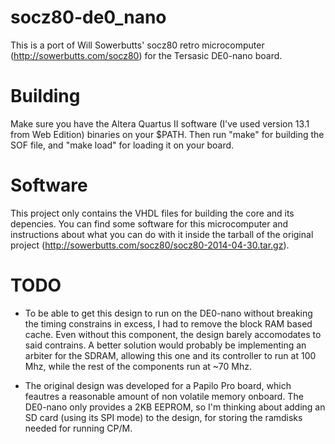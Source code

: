 socz80-de0_nano
===============

This is a port of Will Sowerbutts' socz80 retro microcomputer (http://sowerbutts.com/socz80) for the Tersasic DE0-nano board.

Building
========

Make sure you have the Altera Quartus II software (I've used version 13.1 from Web Edition) binaries on your $PATH. Then run "make" for building the SOF file, and "make load" for loading it on your board.

Software
========

This project only contains the VHDL files for building the core and its depencies. You can find some software for this microcomputer and instructions about what you can do with it inside the tarball of the original project (http://sowerbutts.com/socz80/socz80-2014-04-30.tar.gz).

TODO
====

* To be able to get this design to run on the DE0-nano without breaking the timing constrains in excess, I had to remove the block RAM based cache. Even without this component, the design barely accomodates to said contrains. A better solution would probably be implementing an arbiter for the SDRAM, allowing this one and its controller to run at 100 Mhz, while the rest of the components run at ~70 Mhz.
 
* The original design was developed for a Papilo Pro board, which feautres a reasonable amount of non volatile memory onboard. The DE0-nano only provides a 2KB EEPROM, so I'm thinking about adding an SD card (using its SPI mode) to the design, for storing the ramdisks needed for running CP/M.
